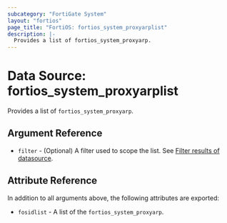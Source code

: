```yaml
---
subcategory: "FortiGate System"
layout: "fortios"
page_title: "FortiOS: fortios_system_proxyarplist"
description: |-
  Provides a list of fortios_system_proxyarp.
---
```


# Data Source: fortios_system_proxyarplist
Provides a list of `fortios_system_proxyarp`.

## Argument Reference

* `filter` - (Optional) A filter used to scope the list. See [Filter results of datasource](https://registry.terraform.io/providers/fortinetdev/fortios/latest/docs/guides/fgt_filter).

## Attribute Reference

In addition to all arguments above, the following attributes are exported:

* `fosidlist` -  A list of the `fortios_system_proxyarp`.
